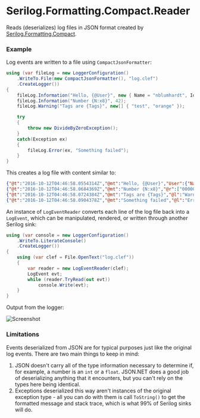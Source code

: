 # Serilog.Formatting.Compact.Reader

Reads (deserializes) log files in JSON format created by [Serilog.Formatting.Compact](https://github.com/serilog/serilog-formatting-compact).

### Example

Log events are written to a file using `CompactJsonFormatter`:

```csharp
using (var fileLog = new LoggerConfiguration()
    .WriteTo.File(new CompactJsonFormatter(), "log.clef")
    .CreateLogger())
{
    fileLog.Information("Hello, {@User}", new { Name = "nblumhardt", Id = 101 });
    fileLog.Information("Number {N:x8}", 42);
    fileLog.Warning("Tags are {Tags}", new[] { "test", "orange" });

    try
    {
        throw new DivideByZeroException();
    }
    catch(Exception ex)
    {
        fileLog.Error(ex, "Something failed");
    }
}
```

This creates a log file with content similar to:

```json
{"@t":"2016-10-12T04:46:58.0554314Z","@mt":"Hello, {@User}","User":{"Name":"nblumhardt","Id":101}}
{"@t":"2016-10-12T04:46:58.0684369Z","@mt":"Number {N:x8}","@r":["0000002a"],"N":42}
{"@t":"2016-10-12T04:46:58.0724384Z","@mt":"Tags are {Tags}","@l":"Warning","Tags":["test","orange"]}
{"@t":"2016-10-12T04:46:58.0904378Z","@mt":"Something failed","@l":"Error", "@x":"System.DivideByZer...<snip>"}
```

An instance of `LogEventReader` converts each line of the log file back into a `LogEvent`, which can be manipulated, rendered, or written through another Serilog sink:

```csharp
using (var console = new LoggerConfiguration()
    .WriteTo.LiterateConsole()
    .CreateLogger())
{
    using (var clef = File.OpenText("log.clef"))
    {
        var reader = new LogEventReader(clef);
        LogEvent evt;
        while (reader.TryRead(out evt))
            console.Write(evt);
    }
}
```

Output from the logger:

![Screenshot](https://raw.githubusercontent.com/nblumhardt/serilog-formatting-compact-reader/dev/asset/Screenshot.png)

### Limitations

Events deserialized from JSON are for typical purposes just like the original log events. There are two main things to keep in mind:

 1. JSON doesn't carry all of the type information necessary to determine if, for example, a number is an `int` or a `float`. JSON.NET does a good job of deserializing anything that it encounters, but you can't rely on the types here being identical.
 2. Exceptions deserialized this way aren't instances of the original exception type - all you can do with them is call `ToString()` to get the formatted message and stack trace, which is what 99% of Serilog sinks will do.
